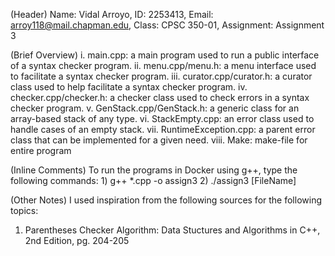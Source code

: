 (Header) Name: Vidal Arroyo, ID: 2253413, Email: arroy118@mail.chapman.edu, Class: CPSC 350-01, Assignment: Assignment 3

(Brief Overview)
i. main.cpp: a main program used to run a public interface of a syntax checker program.
ii. menu.cpp/menu.h: a menu interface used to facilitate a syntax checker program.
iii. curator.cpp/curator.h: a curator class used to help facilitate a syntax checker program.
iv. checker.cpp/checker.h: a checker class used to check errors in a syntax checker program.
v. GenStack.cpp/GenStack.h: a generic class for an array-based stack of any type.
vi. StackEmpty.cpp: an error class used to handle cases of an empty stack.
vii. RuntimeException.cpp: a parent error class that can be implemented for a given need.
viii. Make: make-file for entire program

(Inline Comments) To run the programs in Docker using g++, type the following commands: 1) g++ *.cpp -o assign3 2) ./assign3 [FileName]

(Other Notes) I used inspiration from the following sources for the following topics:
1) Parentheses Checker Algorithm: Data Stuctures and Algorithms in C++, 2nd Edition, pg. 204-205
